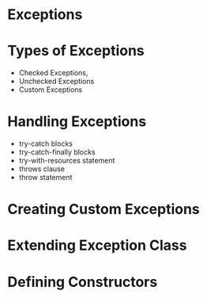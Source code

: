 # Exceptions

# Types of Exceptions
- Checked Exceptions,
- Unchecked Exceptions
- Custom Exceptions
# Handling Exceptions
- try-catch blocks
- try-catch-finally blocks
- try-with-resources statement
- throws clause
- throw statement
# Creating Custom Exceptions
# Extending Exception Class
# Defining Constructors